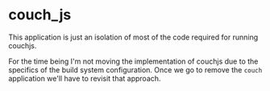 couch_js
===

This application is just an isolation of most of the code required for running couchjs.

For the time being I'm not moving the implementation of couchjs due to the specifics of the build system configuration. Once we go to remove the `couch` application we'll have to revisit that approach.